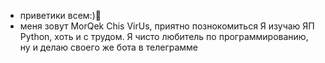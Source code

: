- приветики всем:)👋
- меня зовут MorQek Chis VirUs, приятно познокомиться
Я изучаю ЯП Python, хоть и с трудом.
 Я чисто любитель по программированию, ну и делаю своего же бота в телеграмме
